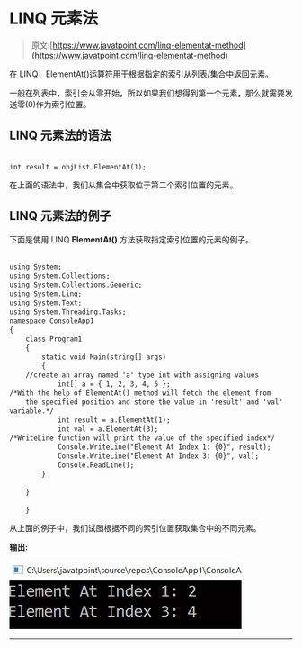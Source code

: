 # LINQ 元素法

> 原文:[https://www.javatpoint.com/linq-elementat-method](https://www.javatpoint.com/linq-elementat-method)

在 LINQ，ElementAt()运算符用于根据指定的索引从列表/集合中返回元素。

一般在列表中，索引会从零开始，所以如果我们想得到第一个元素，那么就需要发送零(0)作为索引位置。

## LINQ 元素法的语法

```

int result = objList.ElementAt(1);

```

在上面的语法中，我们从集合中获取位于第二个索引位置的元素。

## LINQ 元素法的例子

下面是使用 LINQ **ElementAt()** 方法获取指定索引位置的元素的例子。

```

using System;
using System.Collections;
using System.Collections.Generic;
using System.Linq;
using System.Text;
using System.Threading.Tasks;
namespace ConsoleApp1
{
    class Program1
    {
        static void Main(string[] args)
        {
    //create an array named 'a' type int with assigning values
            int[] a = { 1, 2, 3, 4, 5 };
/*With the help of ElementAt() method will fetch the element from
    the specified position and store the value in 'result' and 'val' variable.*/
            int result = a.ElementAt(1);
            int val = a.ElementAt(3);
/*WriteLine function will print the value of the specified index*/
            Console.WriteLine("Element At Index 1: {0}", result);
            Console.WriteLine("Element At Index 3: {0}", val);
            Console.ReadLine();
        }

    }

    }

```

从上面的例子中，我们试图根据不同的索引位置获取集合中的不同元素。

**输出:**

![LINQ ElementAt() Method](img/0f6dd9d20375f1f9e1e56dd64b79846e.png)

* * *
